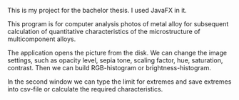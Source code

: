 This is my project for the bachelor thesis.
I used JavaFX in it.

This program is for computer analysis photos of metal alloy for subsequent calculation of quantitative characteristics of the microstructure of multicomponent alloys.

The application opens the picture from the disk. We can change the image settings, such as opacity level, sepia tone, scaling factor, hue, saturation, contrast.
Then we can build RGB-histogram or brightness-histogram.

In the second window we can type the limit for extremes and save extremes into csv-file or calculate the required characteristics.
